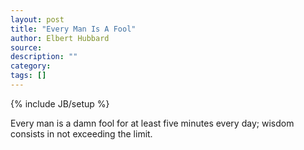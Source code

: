 ```yaml
---
layout: post
title: "Every Man Is A Fool"
author: Elbert Hubbard
source:
description: ""
category:
tags: []
---
```

{% include JB/setup %}

Every man is a damn fool for at least five minutes every day; wisdom consists in
not exceeding the limit.
